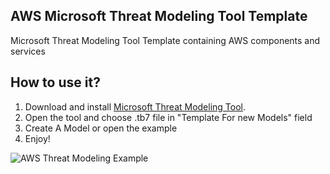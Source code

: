 ## AWS Microsoft Threat Modeling Tool Template
Microsoft Threat Modeling Tool Template containing AWS components and services

## How to use it?
1. Download and install [Microsoft Threat Modeling Tool](https://aka.ms/threatmodelingtool "Microsoft Threat Modeling Tool").
2. Open the tool and choose .tb7 file in "Template For new Models" field
3. Create A Model or open the example
4. Enjoy!

![AWS Threat Modeling Example](https://raw.githubusercontent.com/rusakovichma/aws-threat-modeling-tool-template/master/aws-threatmodeling-example.png)
